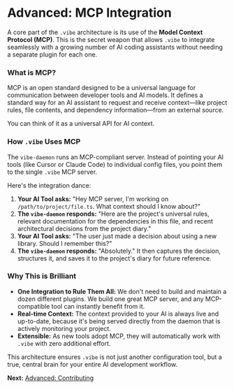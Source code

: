 # Advanced: MCP Integration

A core part of the `.vibe` architecture is its use of the **Model Context Protocol (MCP)**. This is the secret weapon that allows `.vibe` to integrate seamlessly with a growing number of AI coding assistants without needing a separate plugin for each one.

### What is MCP?

MCP is an open standard designed to be a universal language for communication between developer tools and AI models. It defines a standard way for an AI assistant to request and receive context—like project rules, file contents, and dependency information—from an external source.

You can think of it as a universal API for AI context.

### How `.vibe` Uses MCP

The `vibe-daemon` runs an MCP-compliant server. Instead of pointing your AI tools (like Cursor or Claude Code) to individual config files, you point them to the single `.vibe` MCP server.

Here's the integration dance:

1.  **Your AI Tool asks:** "Hey MCP server, I'm working on `/path/to/project/file.ts`. What context should I know about?"
2.  **The `vibe-daemon` responds:** "Here are the project's universal rules, relevant documentation for the dependencies in this file, and recent architectural decisions from the project diary."
3.  **Your AI Tool asks:** "The user just made a decision about using a new library. Should I remember this?"
4.  **The `vibe-daemon` responds:** "Absolutely." It then captures the decision, structures it, and saves it to the project's diary for future reference.

### Why This is Brilliant

-   **One Integration to Rule Them All:** We don't need to build and maintain a dozen different plugins. We build one great MCP server, and any MCP-compatible tool can instantly benefit from it.
-   **Real-time Context:** The context provided to your AI is always live and up-to-date, because it's being served directly from the daemon that is actively monitoring your project.
-   **Extensible:** As new tools adopt MCP, they will automatically work with `.vibe` with zero additional effort.

This architecture ensures `.vibe` is not just another configuration tool, but a true, central brain for your entire AI development workflow.

**Next:** [Advanced: Contributing](./02-contributing.md)
